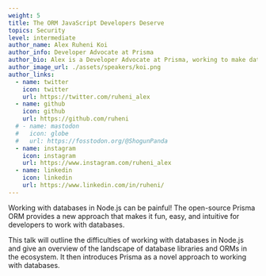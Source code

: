 ```yaml
---
weight: 5
title: The ORM JavaScript Developers Deserve
topics: Security
level: intermediate
author_name: Alex Ruheni Koi
author_info: Developer Advocate at Prisma
author_bio: Alex is a Developer Advocate at Prisma, working to make databases easy and fun. He loves learning and teaching other developers. Every once in a while, he procrastinates by preaching to other developers to adopt Ts. He's also a decent photographer at best, but the camera covers that up for him.
author_image_url: ./assets/speakers/koi.png
author_links: 
  - name: twitter
    icon: twitter
    url: https://twitter.com/ruheni_alex
  - name: github
    icon: github
    url: https://github.com/ruheni
  # - name: mastodon
  #   icon: globe
  #   url: https://fosstodon.org/@ShogunPanda
  - name: instagram
    icon: instagram
    url: https://www.instagram.com/ruheni_alex
  - name: linkedin
    icon: linkedin
    url: https://www.linkedin.com/in/ruheni/
---
```


Working with databases in Node.js can be painful! The open-source Prisma ORM provides a new approach that makes it fun, easy, and intuitive for developers to work with databases.

This talk will outline the difficulties of working with databases in Node.js and give an overview of the landscape of database libraries and ORMs in the ecosystem. It then introduces Prisma as a novel approach to working with databases.
